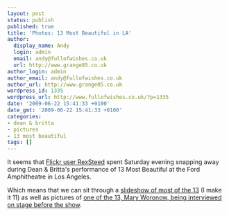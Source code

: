 ```yaml
---
layout: post
status: publish
published: true
title: 'Photos: 13 Most Beautiful in LA'
author:
  display_name: Andy
  login: admin
  email: andy@fullofwishes.co.uk
  url: http://www.grange85.co.uk
author_login: admin
author_email: andy@fullofwishes.co.uk
author_url: http://www.grange85.co.uk
wordpress_id: 1335
wordpress_url: http://www.fullofwishes.co.uk/?p=1335
date: '2009-06-22 15:41:33 +0100'
date_gmt: '2009-06-22 15:41:33 +0100'
categories:
- dean & britta
- pictures
- 13 most beautiful
tags: []
---
```

<p>It seems that <a href="http://www.flickr.com/photos/8659959@N05/">Flickr user RexSteed</a> spent Saturday evening snapping away during Dean & Britta's performance of 13 Most Beautiful at the Ford Amphitheatre in Los Angeles.</p>
<p>Which means that we can sit through a <a href="http://www.flickr.com/photos/8659959@N05/sets/72157620151707446/show/">slideshow of most of the 13</a> (I make it 11) as well as pictures of <a href="http://www.flickr.com/photos/8659959@N05/3649313270/in/set-72157620151707446/">one of the 13, Mary Woronow, being interviewed on stage before the show</a>.</p>
<p><figure class="caption "><figcaption class="caption-text"></figcaption></figure></p>

